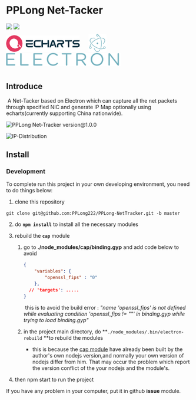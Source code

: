# PPLong Net-Tacker
<div>
<img src="https://img.shields.io/badge/Frame-@13.6.8-blue?logo=electron&label=Electron&logoColor=#47848F&labalColor=#1fd041&color=#2b56a1&link=https://www.electronjs.org" style="display:inline-block">
<img src="https://img.shields.io/badge/Frame-@5.3.2-blue?&label=echarts&labelColor=#5a5a5a&color=#e43961&link=https://www.electronjs.org" style="display:inline-block">
</div>
<div class="logo-panel" style="margin-top:10px;margin-bottom:10px;">
    <a href="https://echarts.apache.org/" target="_blank" style="text-decoration: none;">
    	<img class="logo-normal-echart" src="./resources/logo.png" width="200">
    </a>
    <a href="https://www.electronjs.org/" target="_blank">
    	<span class="electron-logo" style="margin-left: 20px;text-decoration: none;">
            <img class="logo-normal-electron" width="48" src="./resources/electron.svg">
            <img class="logo-normal-electron-text" src="./resources/electron-text.svg" style="margin-bottom:10px;">
    	</span>
    </a>
</div>
<div class="aaa" height="50" width="50"></div>


## Introduce

​	A Net-Tacker based on Electron which can capture all the net packets through specified NIC and generate IP Map optionally using echarts(currently supporting China nationwide).

![PPLong Net-Tracker version@1.0.0](https://s401177923-1302493622.cos.ap-nanjing.myqcloud.com/mdImages/image-20220614105259468.png)

![IP-Distribution](https://s401177923-1302493622.cos.ap-nanjing.myqcloud.com/mdImages/image-20220614121729699.png)

## Install

### Development

To  complete run this project in your own developing environment, you need to do things below:

1. clone this repository

```shell
git clone git@github.com:PPLong222/PPLong-NetTracker.git -b master
```

2. do **`npm install`** to install all the necessary modules 

3. rebuild the **`cap`** module

   1. go to **./node_modules/cap/binding.gyp** and add code below to avoid 

      ```json
      {
          "variables": {
              "openssl_fips" : "0" 
          },
        // 'targets': .....
      }
      ```

      ​	this is to avoid the build error : *"name 'openssl_fips' is not defined while evaluating condition 'openssl_fips != ""' in binding.gyp while trying to load binding.gyp"*

   2. in the project main directory, do **`./node_modules/.bin/electron-rebuild` **to rebuild the modules
      * this is because the [cap module](https://www.npmjs.com/package/cap)  have already been built by the author's own nodejs version,and normally your own version of nodejs differ from him. That may occur the problem which report the version conflict of the your nodejs and the module's.

4. then npm start to run the project

If you have any problem in your computer, put it in github  **issue** module.